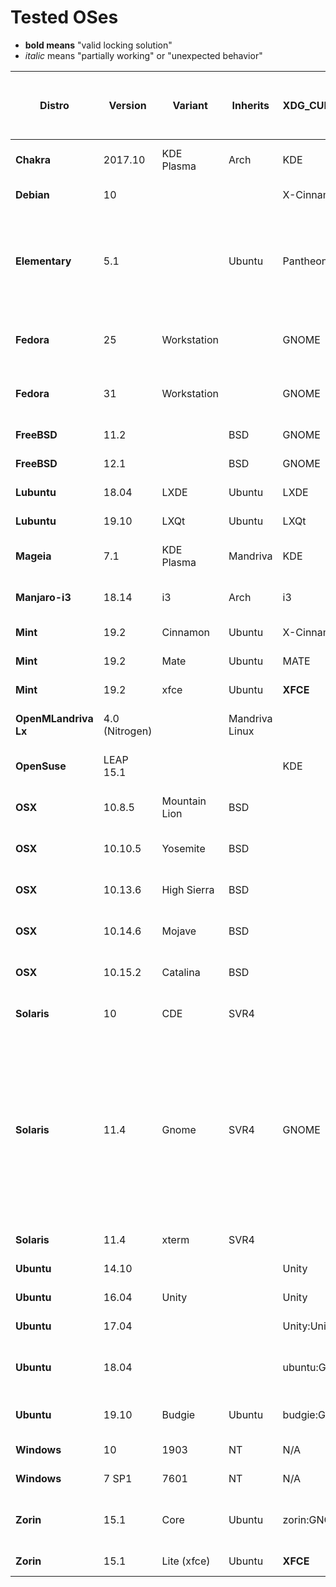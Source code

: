 # Tested OSes

* **bold means** "valid locking solution"
 * *italic* means "partially working" or "unexpected behavior" 

| **Distro** | **Version** | **Variant** | **Inherits** | **XDG_CURRENT_DESKTOP** | **GDMSESSION** | **Java os.name os.version** | **/etc/os-release** | **lsb_release -i -r** | **/etc/fedora-release** | **uname -onr** | **dbus-send** | **xdg-screensaver lock** | **Robot** | **gnome-session-quit --no-prompt** | **Other** |
| --- | --- | --- | --- | --- | --- | --- | --- | --- | --- | --- | --- | --- | --- | --- | --- |
| **Chakra** | 2017.10 | KDE Plasma | Arch | KDE | <empty> | Linux 4.13.11-1-CHAKRA | Chakra <empty> | Chakra 2017.02 | N/A | GNU/Linux localhost.localdomain 4.12.4-1-CHAKRA | NO | **YES** | **Ctrl+Alt+L** | N/A | - |
| **Debian** | 10 | | | X-Cinnamon | cinnamon | Linux 4.19.0-6-amd64 | **Debian GNU/Linux 10** | Debian 10 | N/A | GNU/Linux debian 4.19.0-6-amd64 | NO | **YES** | **Ctrl+Alt+L** | **YES** | - |
| **Elementary** | 5.1 | | Ubuntu | Pantheon | pantheon | Linux 5.0.0-37-generic | **elementary OS 5.1** | elementary 5.1 | N/A | GNU/Linux <vm name> 5.0.0-37-generic | NO | **YES** | NO (warnings + Failed to load module "canberra-gtk-module"), but locked once after a while | NO (still prompts for log out) | - |
| **Fedora** | 25 | Workstation | | GNOME | gnome | Linux 4.8.6-300.fc25.x86_64 | Fedora 25 | N/A | Fedora release 25 (Twenty Five) | GNU/Linux localhost.localdomain 4.8.6-300.fc25.x86_64 | NO | **YES** | NO | **YES** | - |
| **Fedora** | 31 | Workstation | | GNOME | gnome | Linux 5.3.7-301.fc31.x86_634 | **Fedora 31** | N/A | Fedora release 31 (Thirty One) | GNU/Linux localhost.localdomain 5.3.7-301.fc31.x86_634 | NO | **YES** | NO | **YES** | - |
| **FreeBSD** | 11.2 | | BSD | GNOME | gnome | **FreeBSD 11.2-RELEASE** | N/A | N/A | N/A | FreeBSD freebsd 11.2-RELEASE | NO | NO | NO | **YES** | - |
| **FreeBSD** | 12.1 | | BSD | GNOME | gnome | **FreeBSD 12.1-RELEASE** | N/A | N/A | N/A | FreeBSD freebsd 12.1-RELEASE | **YES** | NO | NO | **YES** | (if installed) xlock, xscreensaver-command |
| **Lubuntu** | 18.04 | LXDE | Ubuntu | LXDE | Lubuntu | Linux 5.0.0-23-generic | *Ubuntu 18.04* | *Ubuntu 18.04* | N/A | GNU/Linux <vm name> 5.0.0-23-generic | NO | **YES** | **Ctrl+Alt+L** | N/A | - |
| **Lubuntu** | 19.10 | LXQt | Ubuntu | LXQt | <empty> | Linux 5.3.0-18-generic | *Ubuntu 19.10* | *Ubuntu 19.10* | N/A | GNU/Linux <pc name> 5.3.0-18-generic | NO | **YES** | **Ctrl+Alt+L** | N/A | - |
| **Mageia** | 7.1 | KDE Plasma | Mandriva | KDE | <empty> | Linux 5.1.14-desktop-1.mga7 | Mageia 7 | Mageia 7 | N/A | GNU/Linux localhost 5.1.14-desktop-1.mga7 | NO | **YES** | **Ctrl+Alt+L** | NO | - |
| **Manjaro-i3** | 18.14 | i3 | Arch | i3 | i3 | Linux 5.4.2-1-MANJARO | Manjaro Linux <empty> | ManjaroLinux 18.1.4 | N/A | GNU/Linux mandjaro-i3 5.4.2-1-MANDJARO | | YES but slow | NO | NO | - |
| **Mint** | 19.2 | Cinnamon | Ubuntu | X-Cinnamon | cinnamon | Linux 4.15.0-54-generic | **Linux Mint 19.2** | LinuxMint 19.2 | N/A | GNU/Linux <vm name> 4.15.0-54-generic | NO | **YES** | **Ctrl+Alt+L** | **YES** | - |
| **Mint** | 19.2 | Mate | Ubuntu | MATE | mate | Linux 4.15.0-54-generic | **Linux Mint 19.2** | LinuxMint 19.2 | N/A | GNU/Linux <vm name> 4.15.0-54-generic | NO | **YES** | **Ctrl+Alt+L** | N/A | - |
| **Mint** | 19.2 | xfce | Ubuntu | **XFCE** | xfce | Linux 4.15.0-54-generic | **Linux Mint 19.2** | LinuxMint 19.2 | N/A | GNU/Linux <vm name> 4.15.0-54-generic | NO | **YES** | **Ctrl+Alt+L** | N/A | - |
| **OpenMLandriva Lx** | 4.0 (Nitrogen) | | Mandriva Linux | | | Linux 5.1.9-desktop-1omv4000 | OpenMandriva Lx 4.0 | OpenMandrivaLinux 4.0 | N/A | GNU/Linux <vm name> 5.1.9-desktop-1omv4000 | NO | **YES** | **Ctrl+Alt+L** | N/A | - |
| **OpenSuse** | LEAP 15.1 | | | KDE | <empty> | Linux 4.12.14-lp151.28.32-default | **openSUSE Leap 15.1** | openSUSE 15.1 | N/A | GNU/Linux linux-psei 4.12.14-lp151.28.32-default | NO | **YES** | **Ctrl+Alt+L** | N/A | - |
| **OSX** | 10.8.5 | Mountain Lion | BSD | <empty> | <empty> | Mac OSX 10.8.5 | N/A | N/A | N/A | <illegal options -o> <machine name>.local 12.5.0 -s gives Darwin | N/A | N/A | NO (Ctrl+Shit+Esc) | N/A | **/System/Library/CoreServices/Menu\ Extras/User.menu/Contents/Resources/CGSession -suspend** |
| **OSX** | 10.10.5 | Yosemite | BSD | <empty> | <empty> | 10.10.5 | N/A | N/A | N/A | <illegal options -o> <machine name>.local 14.5.0 -s gives Darwin | N/A | N/A | NO (Ctrl+Shit+Esc) | N/A | **/System/Library/CoreServices/Menu\ Extras/User.menu/Contents/Resources/CGSession -suspend** |
| **OSX** | 10.13.6 | High Sierra | BSD | <empty> | <empty> | 10.13.6 | N/A | N/A | N/A | <illegal options -o> <machine name>.local 17.7.0 -s gives Darwin | N/A | N/A | NO (Ctrl+Shit+Esc) | N/A | **/System/Library/CoreServices/Menu\ Extras/User.menu/Contents/Resources/CGSession -suspend** |
| **OSX** | 10.14.6 | Mojave | BSD | <empty> | <empty> | Mac OSX 10.14.6 | N/A | N/A | N/A | <illegal options -o> <machine name>.local 18.7.0 -s gives Darwin | N/A | N/A | NO (Ctrl+Shit+Esc) | N/A | **/System/Library/CoreServices/Menu\ Extras/user.menu/Contents/Resources/CGSession -suspend** |
| **OSX** | 10.15.2 | Catalina | BSD | <empty> | <empty> | Mac OXS 10.15.2 | N/A | N/A | N/A | <illegal options -o> <machine name>.local 19.2.0 -s gives Darwin | N/A | N/A | NO (Ctrl+Shit+Esc) | N/A | **/System/Library/CoreServices/Menu\ Extras/User.menu/Contents/Resources/CGSession -suspend** |
| **Solaris** | 10 | CDE | SVR4 | <empty> | <empty> | SunOS 5.10 | N/A | N/A | N/A | <illegal options -o> unknown 5.10 -s gives SunOS | N/A | N/A | NO | N/A | **xlock** |
| **Solaris** | 11.4 | Gnome | SVR4 | GNOME | gnome | SunOS 5.11 | Oracle Solaris 11.4 | N/A | N/A | solaris 5.11 Solaris | NO | *Hangs the whole WM* | NO | **YES, although the screen remains black for a while and gnome has a hard time getting back to work** | **xlock** |
| **Solaris** | 11.4 | xterm | SVR4 | | xterm | SunOS 5.11 | Oracle Solaris 11.4 | N/A | N/A | solaris 5.11 Solaris | NO | NO | NO | NO | **xlock** |
| **Ubuntu** | 14.10 | | | Unity | ubuntu | Linux 3.16.0-23-generic | Ubuntu 14.10 | Ubuntu 14.10 | N/A | GNU/Linux <vm name> 3.16.0-23-generic | NO | **YES** | **Ctrl+Alt+L** | **YES** | - |
| **Ubuntu** | 16.04 | Unity | | Unity | ubuntu | Linux 4.15.0-45-generic | **Ubuntu 16.04** | Ubuntu 16.04 | N/A | GNU/Linux <vm name> 4.15.0-45-generic | NO | **YES** | **Ctrl+Alt+L** | **YES** | - |
| **Ubuntu** | 17.04 | | | Unity:Unity7 | ubuntu | Linux 4.10.0-19-generic | Ubuntu 17.04 | Ubuntu 17.04 | N/A | GNU/Linux <vm name> 4.10.0-19-generic | NO | **YES** | **Ctrl+Alt+L** | **YES** | - |
| **Ubuntu** | 18.04 | | | ubuntu:GNOME | ubuntu | Linux 4.15.0-72-generic | **Ubuntu 18.04** | Ubuntu 18.04 | N/A | GNU/Linux <vm name> 4.15.0-72-generic | NO | **YES** | NO (Failed to load module "canberra-gtk-module") | *YES (but hangs the VM)* | - |
| **Ubuntu** | 19.10 | Budgie | Ubuntu | budgie:GNOME | budgie-desktop | Linux 5.3.0-24-generic | *Ubuntu 19.10* | *Ubuntu 19.10* | N/A | GNU/Linux <vm name> 5.3.0-24-generic | NO | **YES** | NO | *YES (but hangs the VM)* | - |
| **Windows** | 10 | 1903 | NT | N/A | N/A | **Windows 10 10.0** | N/A | N/A | N/A | N/A | N/A | N/A | N/A | N/A | **<windir>\System32\rundll32.exe user32.dll,LockWorkStation** |
| **Windows** | 7 SP1 | 7601 | NT | N/A | N/A | Windows 7 6.1 | N/A | N/A | N/A | N/A | N/A | N/A | N/A | N/A | **<windir>\System32\rundll32.exe user32.dll,LockWorkStation** |
| **Zorin** | 15.1 | Core | Ubuntu | zorin:GNOME | zorin | Linux 5.0.0-37-generic | **Zorin OS 15** | Zorin 15 | N/A | GNU/Linux <vm name> 5.0.0-37-generic | NO | **YES** | NO (Failed to load module "canberra-gtk-module") | **YES** | - |
| **Zorin** | 15.1 | Lite (xfce) | Ubuntu | **XFCE** | zorin-os-lite | Linux 5.0.0-37-generic | **Zorin OS 15** | Zorin 15 | N/A | GNU/Linux <vm name> 5.0.0-37-generic | NO | NO | **Ctrl+Alt+L** | NO | |
